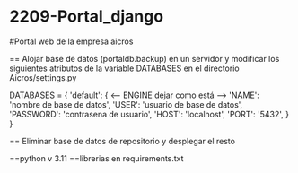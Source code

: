 # 2209-Portal_django

#Portal web de la empresa aicros

== Alojar base de datos (portaldb.backup) en un servidor y modificar los siguientes atributos de la variable DATABASES en el directorio Aicros/settings.py

DATABASES = {
  'default': {
    <-- ENGINE dejar como está -->
    'NAME': 'nombre de base de datos',
    'USER': 'usuario de base de datos',
    'PASSWORD': 'contrasena de usuario',
    'HOST': 'localhost',
    'PORT': '5432',
  }
}

== Eliminar base de datos de repositorio y desplegar el resto 

==python v 3.11
==librerias en requirements.txt